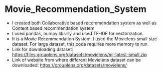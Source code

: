 # Movie_Recommendation_System
- I created both Collaborative based recommendation system as well as Content based recommendation system
- I used pandas, numpy library and used TF-IDF for vectorization
- It is a Movie Recommendation System. I used the Movielens small size dataset. For large dataset, this code requires more memory to run.
 - Link for downloading dataset: https://files.grouplens.org/datasets/movielens/ml-latest-small.zip
 - Link of website from where different Movielens dataset can be downloaded: https://grouplens.org/datasets/movielens/
